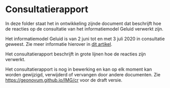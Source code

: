 # Consultatierapport
In deze folder staat het in ontwikkeling zijnde document dat beschrijft hoe de reacties op de consultatie van het informatiemodel Geluid verwerkt zijn. 

Het informatiemodel Geluid is van 2 juni tot en met 3 juli 2020 in consultatie geweest. Zie meer informatie hierover in [dit artikel](https://www.geonovum.nl/geo-standaarden/informatiemodellen/consultatie-im-geluid). 

Het consultatierapport beschrijft in grote lijnen hoe de reacties zijn verwerkt. 

Het consultatierapport is nog in bewerking en kan op elk moment kan worden gewijzigd, verwijderd of vervangen door andere documenten. Zie https://geonovum.github.io/IMG/cr voor de draft versie. 

